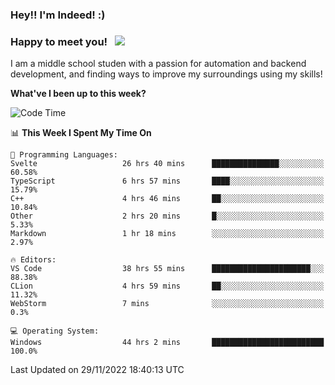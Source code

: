 ### Hey!! I'm Indeed! :) 

### Happy to meet you! &nbsp; ![](https://visitor-badge.glitch.me/badge?page_id=Indeedornot.Indeedornot)

I am a middle school studen with a passion for automation and backend development, and finding ways to improve my surroundings using my skills!

**What've I been up to this week?** 

<!--START_SECTION:waka-->
![Code Time](http://img.shields.io/badge/Code%20Time-701%20hrs%2058%20mins-blue)

📊 **This Week I Spent My Time On** 

```text
💬 Programming Languages: 
Svelte                   26 hrs 40 mins      ███████████████░░░░░░░░░░   60.58% 
TypeScript               6 hrs 57 mins       ████░░░░░░░░░░░░░░░░░░░░░   15.79% 
C++                      4 hrs 46 mins       ██░░░░░░░░░░░░░░░░░░░░░░░   10.84% 
Other                    2 hrs 20 mins       █░░░░░░░░░░░░░░░░░░░░░░░░   5.33% 
Markdown                 1 hr 18 mins        ░░░░░░░░░░░░░░░░░░░░░░░░░   2.97%

🔥 Editors: 
VS Code                  38 hrs 55 mins      ██████████████████████░░░   88.38% 
CLion                    4 hrs 59 mins       ██░░░░░░░░░░░░░░░░░░░░░░░   11.32% 
WebStorm                 7 mins              ░░░░░░░░░░░░░░░░░░░░░░░░░   0.3%

💻 Operating System: 
Windows                  44 hrs 2 mins       █████████████████████████   100.0%

```


 Last Updated on 29/11/2022 18:40:13 UTC
<!--END_SECTION:waka-->
